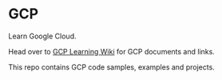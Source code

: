 # GCP

Learn Google Cloud.

Head over to [GCP Learning Wiki](https://github.com/bobbae/gcp/wiki) for GCP documents and links.

This repo contains GCP code samples, examples and projects.
